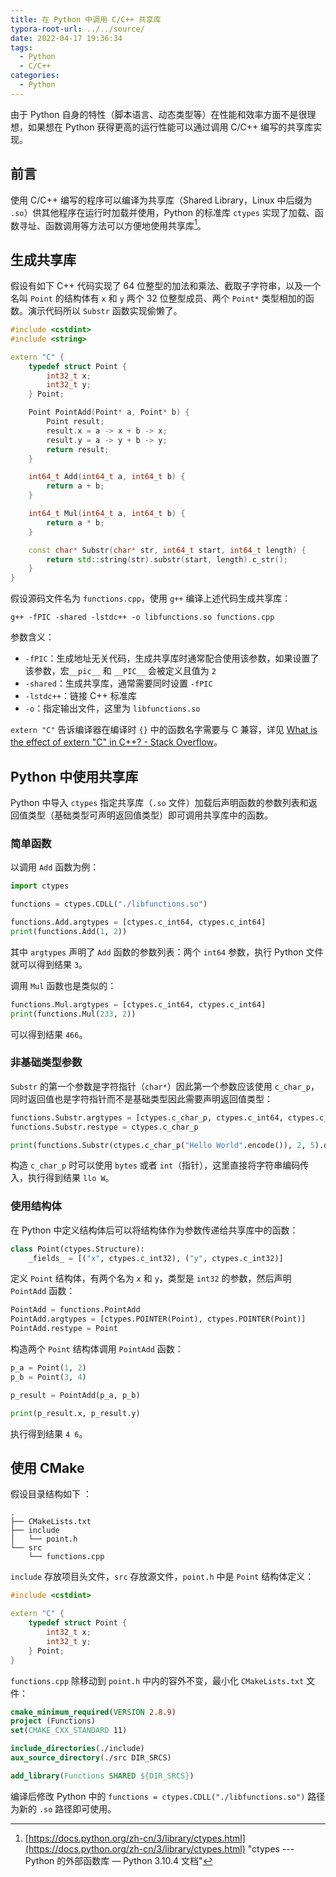 ```yaml
---
title: 在 Python 中调用 C/C++ 共享库
typora-root-url: ../../source/
date: 2022-04-17 19:36:34
tags:
  - Python
  - C/C++
categories:
  - Python
---
```


由于 Python 自身的特性（脚本语言、动态类型等）在性能和效率方面不是很理想，如果想在 Python 获得更高的运行性能可以通过调用 C/C++ 编写的共享库实现。

<!--more-->

## 前言

使用 C/C++ 编写的程序可以编译为共享库（Shared Library，Linux 中后缀为 `.so`）供其他程序在运行时加载并使用，Python 的标准库 `ctypes` 实现了加载、函数寻址、函数调用等方法可以方便地使用共享库[^1]。

## 生成共享库

假设有如下 C++ 代码实现了 64 位整型的加法和乘法、截取子字符串，以及一个名叫 `Point` 的结构体有 `x` 和 `y` 两个 32 位整型成员、两个 `Point*` 类型相加的函数。演示代码所以 `Substr` 函数实现偷懒了。

```cpp
#include <cstdint>
#include <string>

extern "C" {
    typedef struct Point {
        int32_t x;
        int32_t y;
    } Point;

    Point PointAdd(Point* a, Point* b) {
        Point result;
        result.x = a -> x + b -> x;
        result.y = a -> y + b -> y;
        return result;
    }

    int64_t Add(int64_t a, int64_t b) {
        return a + b;
    }

    int64_t Mul(int64_t a, int64_t b) {
        return a * b;
    }

    const char* Substr(char* str, int64_t start, int64_t length) {
        return std::string(str).substr(start, length).c_str();
    }
}
```

假设源码文件名为 `functions.cpp`，使用 `g++` 编译上述代码生成共享库：

```shell
g++ -fPIC -shared -lstdc++ -o libfunctions.so functions.cpp
```

参数含义：

- `-fPIC`：生成地址无关代码，生成共享库时通常配合使用该参数，如果设置了该参数，宏`__pic__` 和 `__PIC__` 会被定义且值为 `2`
-  `-shared`：生成共享库，通常需要同时设置 `-fPIC`
- `-lstdc++`：链接 C++ 标准库
- `-o`：指定输出文件，这里为 `libfunctions.so`

`extern "C"` 告诉编译器在编译时 `{}` 中的函数名字需要与 C 兼容，详见 [What is the effect of extern "C" in C++? - Stack Overflow](https://stackoverflow.com/questions/1041866/what-is-the-effect-of-extern-c-in-c)。

## Python 中使用共享库

Python 中导入 `ctypes` 指定共享库（`.so` 文件）加载后声明函数的参数列表和返回值类型（基础类型可声明返回值类型）即可调用共享库中的函数。

### 简单函数

以调用 `Add` 函数为例：

```python
import ctypes

functions = ctypes.CDLL("./libfunctions.so")

functions.Add.argtypes = [ctypes.c_int64, ctypes.c_int64]
print(functions.Add(1, 2))
```

其中 `argtypes` 声明了 `Add` 函数的参数列表：两个 `int64` 参数，执行 Python 文件就可以得到结果 `3`。

调用 `Mul` 函数也是类似的：

```python
functions.Mul.argtypes = [ctypes.c_int64, ctypes.c_int64]
print(functions.Mul(233, 2))
```

可以得到结果 `466`。

### 非基础类型参数

`Substr` 的第一个参数是字符指针（`char*`）因此第一个参数应该使用 `c_char_p`，同时返回值也是字符指针而不是基础类型因此需要声明返回值类型：

```python
functions.Substr.argtypes = [ctypes.c_char_p, ctypes.c_int64, ctypes.c_int64]
functions.Substr.restype = ctypes.c_char_p

print(functions.Substr(ctypes.c_char_p("Hello World".encode()), 2, 5).decode())
```

构造 `c_char_p` 时可以使用 `bytes` 或者 `int`（指针），这里直接将字符串编码传入，执行得到结果 `llo W`。

### 使用结构体

在 Python 中定义结构体后可以将结构体作为参数传递给共享库中的函数：

```python
class Point(ctypes.Structure):
    _fields_ = [("x", ctypes.c_int32), ("y", ctypes.c_int32)]
```

定义 `Point` 结构体，有两个名为 `x` 和 `y`，类型是 `int32` 的参数，然后声明 `PointAdd` 函数：

```python
PointAdd = functions.PointAdd
PointAdd.argtypes = [ctypes.POINTER(Point), ctypes.POINTER(Point)]
PointAdd.restype = Point
```

构造两个 `Point` 结构体调用 `PointAdd` 函数：

```python
p_a = Point(1, 2)
p_b = Point(3, 4)

p_result = PointAdd(p_a, p_b)

print(p_result.x, p_result.y)
```

执行得到结果 `4 6`。

## 使用 CMake

假设目录结构如下 ：

```plain
.
├── CMakeLists.txt
├── include
│   └── point.h
└── src
    └── functions.cpp
```

`include` 存放项目头文件，`src` 存放源文件，`point.h` 中是 `Point` 结构体定义：

```cpp
#include <cstdint>

extern "C" {
    typedef struct Point {
        int32_t x;
        int32_t y;
    } Point;
}
```

`functions.cpp` 除移动到 `point.h` 中内的容外不变，最小化 `CMakeLists.txt` 文件：

```cmake
cmake_minimum_required(VERSION 2.8.9)
project (Functions)
set(CMAKE_CXX_STANDARD 11)

include_directories(./include)
aux_source_directory(./src DIR_SRCS)

add_library(Functions SHARED ${DIR_SRCS})
```

编译后修改 Python 中的 `functions = ctypes.CDLL("./libfunctions.so")` 路径为新的 `.so` 路径即可使用。

[^1]: [https://docs.python.org/zh-cn/3/library/ctypes.html](https://docs.python.org/zh-cn/3/library/ctypes.html) "ctypes --- Python 的外部函数库 — Python 3.10.4 文档"
